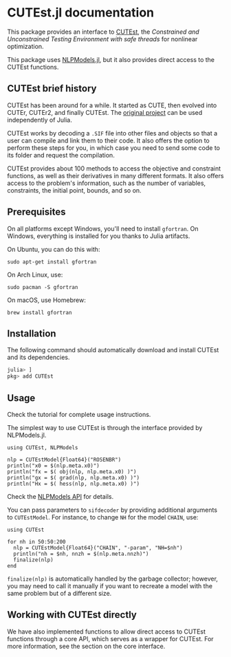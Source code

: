 # CUTEst.jl documentation

This package provides an interface to [CUTEst](https://github.com/ralna/CUTEst), the *Constrained and Unconstrained Testing Environment with safe threads* for nonlinear optimization.

This package uses [NLPModels.jl](https://github.com/JuliaSmoothOptimizers/NLPModels.jl), but it also provides direct access to the CUTEst functions.

## CUTEst brief history

CUTEst has been around for a while. It started as CUTE, then evolved into CUTEr, CUTEr2, and finally CUTEst.
The [original project](https://github.com/ralna/CUTEst/wiki) can be used independently of Julia.

CUTEst works by decoding a `.SIF` file into other files and objects so that a user can compile and link them to their code.
It also offers the option to perform these steps for you, in which case you need to send some code to its folder and request the compilation.

CUTEst provides about 100 methods to access the objective and constraint functions, as well as their derivatives in many different formats.
It also offers access to the problem's information, such as the number of variables, constraints, the initial point, bounds, and so on.

## Prerequisites

On all platforms except Windows, you'll need to install `gfortran`.
On Windows, everything is installed for you thanks to Julia artifacts.

On Ubuntu, you can do this with:
```shell
sudo apt-get install gfortran
```

On Arch Linux, use:
```shell
sudo pacman -S gfortran
```

On macOS, use Homebrew:
```shell
brew install gfortran
```

## Installation

The following command should automatically download and install CUTEst and its dependencies.
```julia
julia> ]
pkg> add CUTEst
```

## Usage

Check the tutorial for complete usage instructions.

The simplest way to use CUTEst is through the interface provided by NLPModels.jl.

```@example
using CUTEst, NLPModels

nlp = CUTEstModel{Float64}("ROSENBR")
println("x0 = $(nlp.meta.x0)")
println("fx = $( obj(nlp, nlp.meta.x0) )")
println("gx = $( grad(nlp, nlp.meta.x0) )")
println("Hx = $( hess(nlp, nlp.meta.x0) )")
```

Check the [NLPModels API](https://jso.dev/NLPModels.jl/stable/api/) for details.

You can pass parameters to `sifdecoder` by providing additional arguments to `CUTEstModel`. For instance, to change `NH` for the model `CHAIN`, use:

```@example
using CUTEst

for nh in 50:50:200
  nlp = CUTEstModel{Float64}("CHAIN", "-param", "NH=$nh")
  println("nh = $nh, nnzh = $(nlp.meta.nnzh)")
  finalize(nlp)
end
```

`finalize(nlp)` is automatically handled by the garbage collector; however, you may need to call it manually if you want to recreate a model with the same problem but of a different size.

## Working with CUTEst directly

We have also implemented functions to allow direct access to CUTEst functions through a core API, which serves as a wrapper for CUTEst.
For more information, see the section on the core interface.
